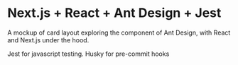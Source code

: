 # Next.js + React + Ant Design + Jest

A mockup of card layout exploring the component of Ant Design, with React and Next.js under the hood.

Jest for javascript testing. Husky for pre-commit hooks
